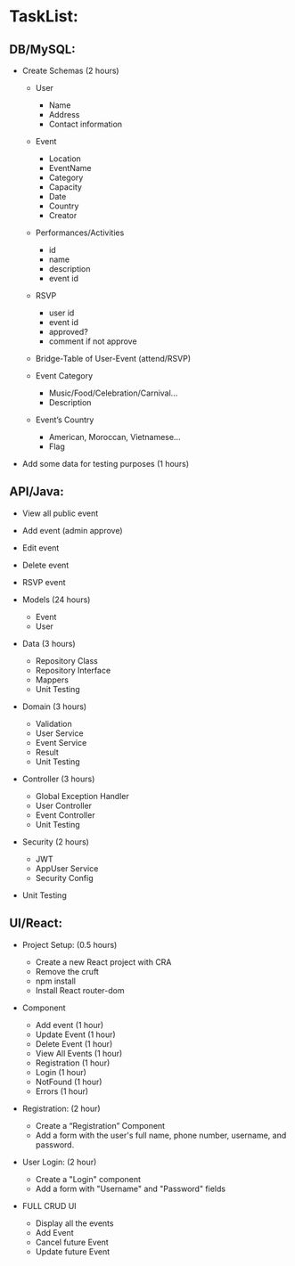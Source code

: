 # TaskList: 

## DB/MySQL: 

* Create Schemas (2 hours)

    * User 
        * Name 
        * Address 
        * Contact information 

    * Event 
        * Location 
        * EventName 
        * Category 
        * Capacity 
        * Date
        * Country
        * Creator 
    
    * Performances/Activities
        * id
        * name
        * description
        * event id

    * RSVP
        * user id
        * event id
        * approved?
        * comment if not approve

    * Bridge-Table of User-Event (attend/RSVP) 

    * Event Category 
        * Music/Food/Celebration/Carnival... 
        * Description

    * Event’s Country
        * American, Moroccan, Vietnamese...
        * Flag

* Add some data for testing purposes (1 hours)

## API/Java:

* View all public event
* Add event (admin approve)
* Edit event
* Delete event
* RSVP event

* Models (24 hours)
    * Event 
    * User 

* Data (3 hours)
    * Repository Class 
    * Repository Interface 
    * Mappers 
    * Unit Testing 

* Domain (3 hours)
    * Validation 
    * User Service 
    * Event Service 
    * Result 
    * Unit Testing 

* Controller (3 hours)
    * Global Exception Handler 
    * User Controller 
    * Event Controller 
    * Unit Testing 

* Security (2 hours)
    * JWT 
    * AppUser Service 
    * Security Config 

* Unit Testing 

## UI/React: 

* Project Setup: (0.5 hours)
    * Create a new React project with CRA 
    * Remove the cruft 
    * npm install 
    * Install React router-dom 

* Component 
    * Add event (1 hour)
    * Update Event (1 hour)
    * Delete Event (1 hour)
    * View All Events (1 hour)
    * Registration (1 hour)
    * Login (1 hour)
    * NotFound (1 hour)
    * Errors (1 hour)

* Registration: (2 hour)
    * Create a “Registration” Component 
    * Add a form with the user's full name, phone number, username, and password. 

* User Login: (2 hour)
    * Create a "Login" component 
    * Add a form with "Username" and "Password" fields 

* FULL CRUD UI 
    * Display all the events 
    * Add Event 
    * Cancel future Event 
    * Update future Event 

 

 

 

 

 